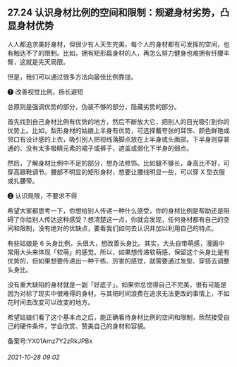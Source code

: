 ## 27.24 认识身材比例的空间和限制：规避身材劣势，凸显身材优势
人人都追求美好身材，但很少有人天生完美，每个人的身材都有可发挥的空间，也有触达不了的限制。比如，拥有矩形扁身材的人，再怎么努力健身也难拥有纤腰丰臀，这就是先天局限。



但是，我们可以通过很多方法向最佳比例靠拢。



❶
 改善视觉比例，扬长避短
 



总原则是强调优势的部分，伪装不够的部分，隐藏劣势的部分。



首先找到自己身材比例有优势的地方，然后不断放大它，把别人的目光吸引到你的优势上。比如，梨形身材的姑娘上半身有优势，可选择戴夸张的耳饰、颜色鲜艳或领口有设计感的上衣，吸引别人把视线落脚点放在上半身或头面部。下半身则穿普通的、没有太多吸睛元素的裙子或裤子，遮盖或弱化下半身的弱点。



然后，了解身材比例中不足的部分，想办法修饰。比如腿不够长，身高比不好，可穿高跟鞋调节。腰部不明显的矩形身材，想要让腰线明显一些，可以穿 X 型衣服或扎腰带。



❷
 认识局限，不要求不得
 



希望大家都思考一下，你想给别人传递一种什么感受，你的身材比例是帮助还是阻碍了你给别人传达这种感受？想清楚这一点，你就会发现，任何身材都有自己的空间和限制，没有绝对的优缺点，要看我们如何去认识并加以利用自己的特点。



有些姑娘是 6 头身比例，头很大，想改善头身比。其实，大头自带萌感，漫画中常用大头来体现「软萌」的感觉。所以，如果想传递软萌感，保留这个头身比是有优势的，但如果想要传递出一种干练、厉害的感觉，就需要通过发型、穿搭去调整头身比。



没有重大缺陷的身材就是一副「好底子」。如果你总觉得自己不完美，很有可能是因为对标了现实中很难得的身材。与其把时间浪费在追求无法更改的事情上，不如花时间去改变可以改变的地方。



希望姑娘们看了这个基本点之后，能正确看待身材比例的空间和限制，欣然接受自己的硬件条件，学会欣赏、赞美自己的身材和容貌。



备案号:YX01Amz7Y2zRkJPBx


###### 2021-10-28 09:02
